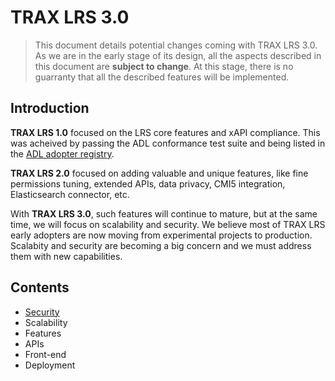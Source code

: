 # TRAX LRS 3.0

> This document details potential changes coming with TRAX LRS 3.0. As we are in the early stage of its design, all the aspects described in this document are **subject to change**. At this stage, there is no guarranty that all the described features will be implemented.


## Introduction

**TRAX LRS 1.0** focused on the LRS core features and xAPI compliance. This was acheived by passing the ADL conformance test suite and being listed in the [ADL adopter registry](https://adopters.adlnet.gov/products/all/0).

**TRAX LRS 2.0** focused on adding valuable and unique features, like fine permissions tuning, extended APIs, data privacy, CMI5 integration, Elasticsearch connector, etc.

With **TRAX LRS 3.0**, such features will continue to mature, but at the same time, we will focus on scalability and security. We believe most of TRAX LRS early adopters are now moving from experimental projects to production. Scalabity and security are becoming a big concern and we must address them with new capabilities.


## Contents

- [Security](security.md)
- Scalability
- Features
- APIs
- Front-end
- Deployment
